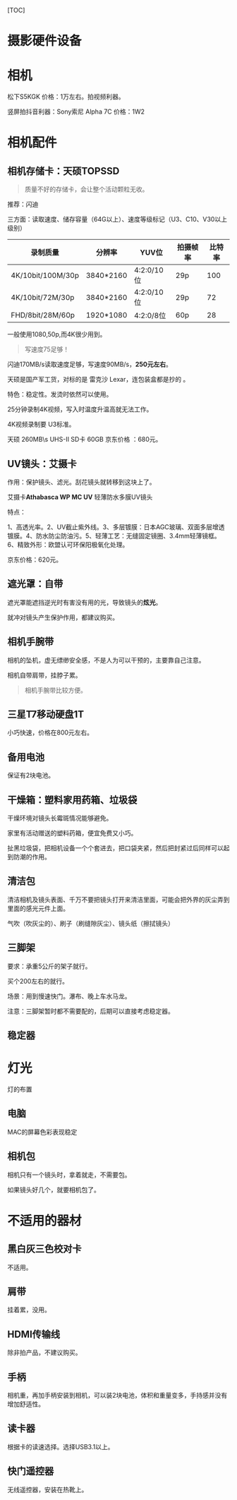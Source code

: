 [TOC]

# 摄影硬件设备

# 相机

松下S5KGK     价格：1万左右。拍视频利器。



竖屏拍抖音利器：Sony索尼 Alpha 7C   价格：1W2



# 相机配件

## 相机存储卡：天硕TOPSSD

> 质量不好的存储卡，会让整个活动颗粒无收。



推荐：闪迪

三方面：读取速度、储存容量（64G以上）、速度等级标记（U3、C10、V30以上级别）



录制质量|分辨率|YUV位|拍摄帧率|比特率
---|---|---|---|---
4K/10bit/100M/30p|3840*2160|4:2:0/10位|29p|100
4K/10bit/72M/30p|3840*2160|4:2:0/10位|29p|72
FHD/8bit/28M/60p|1920*1080|4:2:0/8位|60p|28

一般使用1080,50p,而4K很少用到。

> 写速度75足够！



闪迪170MB/s读取速度足够，写速度90MB/s，**250元左右**。





天硕是国产军工货，对标的是 雷克沙 Lexar，连包装盒都是抄的 。

特色：稳定性。发烫时依然可以使用。

25分钟录制4K视频，写入时温度升温高就无法工作。



4K视频录制要 U3标准。









天硕 260MB\s UHS-II SD卡 60GB   京东价格  ：680元。





> 

## UV镜头：艾摄卡

作用：保护镜头、滤光。刮花镜头就转移到这块上了。

艾摄卡**Athabasca   WP MC UV**   轻薄防水多膜UV镜头

特点：

1、高透光率。2、UV截止紫外线。3、多层镀膜：日本AGC玻璃、双面多层增透镀膜。4、防水防尘防油污。5、轻薄工艺：无缝固定镜圈、3.4mm轻薄镜框。 6、精致外形：欧盟认可环保阳极氧化处理。

京东价格：620元。

##  遮光罩：自带

遮光罩能遮挡逆光时有害没有用的光，导致镜头的**炫光**。

就冲对镜头产生保护作用，都建议购买。

## 相机手腕带

相机的坠机，虚无缥缈安全感，不是人为可以干预的，主要靠自己注意。

相机自带肩带，挂脖子累。

> 相机手腕带比较方便。



## 三星T7移动硬盘1T

小巧快速，价格在800元左右。

## 备用电池

保证有2块电池。





## 干燥箱：塑料家用药箱、垃圾袋

干燥环境对镜头长霉斑情况能够避免。

家里有活动赠送的塑料药箱，便宜免费又小巧。



扯黑垃圾袋，把相机设备一个个套进去，把口袋夹紧，然后把封紧过后同样可以起到防潮的作用。



## 清洁包

清洁相机及镜头表面、千万不要把镜头打开来清洁里面，可能会把外界的灰尘弄到里面的感光元件上面。

气吹（吹灰尘的）、刷子（刷缝隙灰尘）、镜头纸（擦拭镜头）



## 三脚架

要求：承重5公斤的架子就行。

买个200左右的就行。

场景：用到慢速快门。瀑布、晚上车水马龙。

注意：三脚架暂时都不需要配的，后期可以直接考虑稳定器。



## 稳定器





# 灯光

灯的布置

## 电脑

MAC的屏幕色彩表现稳定



## 相机包

相机只有一个镜头时，拿着就走，不需要包。

如果镜头好几个，就要相机包了。



# 不适用的器材

## 黑白灰三色校对卡

不适用。



## 肩带

挂着累，没用。

## HDMI传输线

除非拍产品，不建议购买。

## 手柄

相机重，再加手柄安装到相机，可以装2块电池，体积和重量变多，手持感并没有增加舒适性。

## 读卡器

根据卡的读速选择。选择USB3.1以上。

## 快门遥控器

无线遥控器，安装在热靴上。